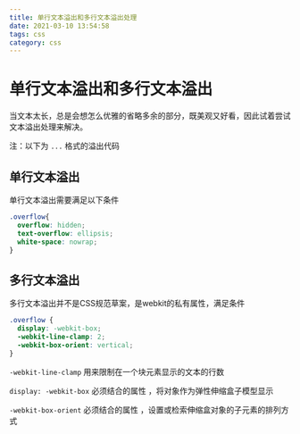 ```yaml
---
title: 单行文本溢出和多行文本溢出处理
date: 2021-03-10 13:54:58
tags: css
category: css
---
```

# 单行文本溢出和多行文本溢出

当文本太长，总是会想怎么优雅的省略多余的部分，既美观又好看，因此试着尝试文本溢出处理来解决。

注：以下为 `...` 格式的溢出代码

## 单行文本溢出

单行文本溢出需要满足以下条件

```css
.overflow{
  overflow: hidden;
  text-overflow: ellipsis;
  white-space: nowrap;
}
```

## 多行文本溢出

多行文本溢出并不是CSS规范草案，是webkit的私有属性，满足条件

```css
.overflow {
  display: -webkit-box;
  -webkit-line-clamp: 2;
  -webkit-box-orient: vertical;
}
```

`-webkit-line-clamp`  用来限制在一个块元素显示的文本的行数

`display: -webkit-box` 必须结合的属性 ，将对象作为弹性伸缩盒子模型显示

`-webkit-box-orient` 必须结合的属性 ，设置或检索伸缩盒对象的子元素的排列方式